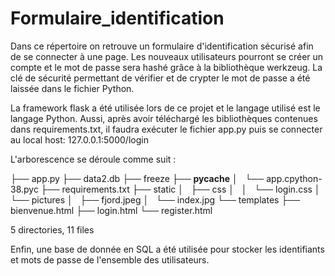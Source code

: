 # Formulaire_identification

Dans ce répertoire on retrouve un formulaire d'identification sécurisé afin de se connecter à une page.
Les nouveaux utilisateurs pourront se créer un compte et le mot de passe sera hashé grâce à la bibliothèque werkzeug. La clé de sécurité 
permettant de vérifier et de crypter le mot de passe a été laissée dans le fichier Python. 

La framework flask a été utilisée lors de ce projet et le langage utilisé est le langage Python.
Aussi, après avoir téléchargé les bibliothèques contenues dans requirements.txt, il faudra exécuter le fichier app.py puis 
se connecter au local host: 127.0.0.1:5000/login

L'arborescence se déroule comme suit :

├── app.py
├── data2.db
├── freeze
├── __pycache__
│   └── app.cpython-38.pyc
├── requirements.txt
├── static
│   ├── css
│   │   └── login.css
│   └── pictures
│       ├── fjord.jpeg
│       └── index.jpg
└── templates
    ├── bienvenue.html
    ├── login.html
    └── register.html

5 directories, 11 files

Enfin, une base de donnée en SQL a été utilisée pour stocker les identifiants et mots de passe de l'ensemble des utilisateurs.
